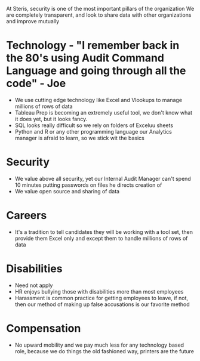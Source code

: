 
At Steris, security is one of the most important pillars of the organization
We are completely transparent, and look to share data with other organizations and improve mutually

# Technology - "I remember back in the 80's using Audit Command Language and going through all the code" - Joe
- We use cutting edge technology like Excel and Vlookups to manage millions of rows of data
- Tableau Prep is becoming an extremely useful tool, we don't know what it does yet, but it looks fancy.
- SQL looks really difficult so we rely on folders of Exceluu sheets
- Python and R or any other programming language our Analytics manager is afraid to learn, so we stick wit the basics

# Security
- We value above all security, yet our Internal Audit Manager can't spend 10 minutes putting passwords on files he directs creation of
- We value open source and sharing of data

# Careers
- It's a tradition to tell candidates they will be working with a tool set, then provide them Excel only and except them to handle millions of rows of data

# Disabilities
- Need not apply
- HR enjoys bullying those with disabilities more than most employees
- Harassment is common practice for getting employees to leave, if not, then our method of making up false accusations is our favorite method

# Compensation
- No upward mobility and we pay much less for any technology based role, because we do things the old fashioned way, printers are the future
